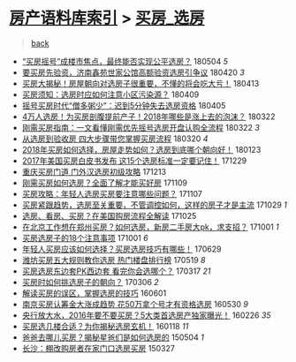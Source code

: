 [房产语料库索引](../../README.md)  > [买房_选房](买房_选房.md)
====
> [back](../README.md)

- [“买房摇号”成楼市焦点，最终能否实现公平选房？](http://jkwz.applinzi.com/ittc/7099299076548068358.html#%E2%80%9C%E4%B9%B0%E6%88%BF%E6%91%87%E5%8F%B7%E2%80%9D%E6%88%90%E6%A5%BC%E5%B8%82%E7%84%A6%E7%82%B9%EF%BC%8C%E6%9C%80%E7%BB%88%E8%83%BD%E5%90%A6%E5%AE%9E%E7%8E%B0%E5%85%AC%E5%B9%B3%E9%80%89%E6%88%BF%EF%BC%9F) 180504 *5* 
- [要买房先验资，济南鑫苑世家公馆高额验资选房引争议](http://jkwz.applinzi.com/ittc/7093976104442528784.html#%E8%A6%81%E4%B9%B0%E6%88%BF%E5%85%88%E9%AA%8C%E8%B5%84%EF%BC%8C%E6%B5%8E%E5%8D%97%E9%91%AB%E8%8B%91%E4%B8%96%E5%AE%B6%E5%85%AC%E9%A6%86%E9%AB%98%E9%A2%9D%E9%AA%8C%E8%B5%84%E9%80%89%E6%88%BF%E5%BC%95%E4%BA%89%E8%AE%AE) 180420 *3* 
- [买房大揭秘！房屋朝向对选房子很重要，不懂的将会吃大亏！](http://jkwz.applinzi.com/ittc/7091471064100242448.html#%E4%B9%B0%E6%88%BF%E5%A4%A7%E6%8F%AD%E7%A7%98%EF%BC%81%E6%88%BF%E5%B1%8B%E6%9C%9D%E5%90%91%E5%AF%B9%E9%80%89%E6%88%BF%E5%AD%90%E5%BE%88%E9%87%8D%E8%A6%81%EF%BC%8C%E4%B8%8D%E6%87%82%E7%9A%84%E5%B0%86%E4%BC%9A%E5%90%83%E5%A4%A7%E4%BA%8F%EF%BC%81) 180413  
- [买房须知：选房时应如何注意小区污染源？](http://jkwz.applinzi.com/ittc/7089935793441473546.html#%E4%B9%B0%E6%88%BF%E9%A1%BB%E7%9F%A5%EF%BC%9A%E9%80%89%E6%88%BF%E6%97%B6%E5%BA%94%E5%A6%82%E4%BD%95%E6%B3%A8%E6%84%8F%E5%B0%8F%E5%8C%BA%E6%B1%A1%E6%9F%93%E6%BA%90%EF%BC%9F) 180409  
- [摇号买房时代“僧多粥少”：迟到5分钟失去选房资格](http://jkwz.applinzi.com/ittc/7088383708065432583.html#%E6%91%87%E5%8F%B7%E4%B9%B0%E6%88%BF%E6%97%B6%E4%BB%A3%E2%80%9C%E5%83%A7%E5%A4%9A%E7%B2%A5%E5%B0%91%E2%80%9D%EF%BC%9A%E8%BF%9F%E5%88%B05%E5%88%86%E9%92%9F%E5%A4%B1%E5%8E%BB%E9%80%89%E6%88%BF%E8%B5%84%E6%A0%BC) 180405  
- [4万人选房！为买房剖腹提前产子！2018年哪些是涨上去的泡沫？](http://jkwz.applinzi.com/ittc/7083422985606398992.html#4%E4%B8%87%E4%BA%BA%E9%80%89%E6%88%BF%EF%BC%81%E4%B8%BA%E4%B9%B0%E6%88%BF%E5%89%96%E8%85%B9%E6%8F%90%E5%89%8D%E4%BA%A7%E5%AD%90%EF%BC%812018%E5%B9%B4%E5%93%AA%E4%BA%9B%E6%98%AF%E6%B6%A8%E4%B8%8A%E5%8E%BB%E7%9A%84%E6%B3%A1%E6%B2%AB%EF%BC%9F) 180322  
- [刚需买房指南：一文看懂刚需优先摇号选房开盘认购全流程](http://jkwz.applinzi.com/ittc/7083362404035724305.html#%E5%88%9A%E9%9C%80%E4%B9%B0%E6%88%BF%E6%8C%87%E5%8D%97%EF%BC%9A%E4%B8%80%E6%96%87%E7%9C%8B%E6%87%82%E5%88%9A%E9%9C%80%E4%BC%98%E5%85%88%E6%91%87%E5%8F%B7%E9%80%89%E6%88%BF%E5%BC%80%E7%9B%98%E8%AE%A4%E8%B4%AD%E5%85%A8%E6%B5%81%E7%A8%8B) 180322 *3* 
- [从选房到验收房 四大步骤带您掌握买房流程](http://jkwz.applinzi.com/ittc/7082504837772346375.html#%E4%BB%8E%E9%80%89%E6%88%BF%E5%88%B0%E9%AA%8C%E6%94%B6%E6%88%BF+%E5%9B%9B%E5%A4%A7%E6%AD%A5%E9%AA%A4%E5%B8%A6%E6%82%A8%E6%8E%8C%E6%8F%A1%E4%B9%B0%E6%88%BF%E6%B5%81%E7%A8%8B) 180320 *4* 
- [2018年买房如何选择，房屋走势如何？选房到底哪个朝向好！](http://jkwz.applinzi.com/ittc/7061832942626538503.html#2018%E5%B9%B4%E4%B9%B0%E6%88%BF%E5%A6%82%E4%BD%95%E9%80%89%E6%8B%A9%EF%BC%8C%E6%88%BF%E5%B1%8B%E8%B5%B0%E5%8A%BF%E5%A6%82%E4%BD%95%EF%BC%9F%E9%80%89%E6%88%BF%E5%88%B0%E5%BA%95%E5%93%AA%E4%B8%AA%E6%9C%9D%E5%90%91%E5%A5%BD%EF%BC%81) 180123  
- [2017年美国买房白皮书发布 这15个选房标准一定要记住！](http://jkwz.applinzi.com/ittc/7052515869161161745.html#2017%E5%B9%B4%E7%BE%8E%E5%9B%BD%E4%B9%B0%E6%88%BF%E7%99%BD%E7%9A%AE%E4%B9%A6%E5%8F%91%E5%B8%83+%E8%BF%9915%E4%B8%AA%E9%80%89%E6%88%BF%E6%A0%87%E5%87%86%E4%B8%80%E5%AE%9A%E8%A6%81%E8%AE%B0%E4%BD%8F%EF%BC%81) 171229  
- [重庆买房门道 门外汉选房初级攻略](http://jkwz.applinzi.com/ittc/7046342951293158416.html#%E9%87%8D%E5%BA%86%E4%B9%B0%E6%88%BF%E9%97%A8%E9%81%93+%E9%97%A8%E5%A4%96%E6%B1%89%E9%80%89%E6%88%BF%E5%88%9D%E7%BA%A7%E6%94%BB%E7%95%A5) 171213  
- [刚需买房如何选房？全面了解才能买好房](http://jkwz.applinzi.com/ittc/7034013999274918928.html#%E5%88%9A%E9%9C%80%E4%B9%B0%E6%88%BF%E5%A6%82%E4%BD%95%E9%80%89%E6%88%BF%EF%BC%9F%E5%85%A8%E9%9D%A2%E4%BA%86%E8%A7%A3%E6%89%8D%E8%83%BD%E4%B9%B0%E5%A5%BD%E6%88%BF) 171109  
- [买房攻略：年轻人选房买房要注意哪些问题？](http://jkwz.applinzi.com/ittc/7033161949364356113.html#%E4%B9%B0%E6%88%BF%E6%94%BB%E7%95%A5%EF%BC%9A%E5%B9%B4%E8%BD%BB%E4%BA%BA%E9%80%89%E6%88%BF%E4%B9%B0%E6%88%BF%E8%A6%81%E6%B3%A8%E6%84%8F%E5%93%AA%E4%BA%9B%E9%97%AE%E9%A2%98%EF%BC%9F) 171107  
- [买房紧跟趋势，选房至关重要，不管调控如何，这样的房子才是主流](http://jkwz.applinzi.com/ittc/7029429538084357136.html#%E4%B9%B0%E6%88%BF%E7%B4%A7%E8%B7%9F%E8%B6%8B%E5%8A%BF%EF%BC%8C%E9%80%89%E6%88%BF%E8%87%B3%E5%85%B3%E9%87%8D%E8%A6%81%EF%BC%8C%E4%B8%8D%E7%AE%A1%E8%B0%83%E6%8E%A7%E5%A6%82%E4%BD%95%EF%BC%8C%E8%BF%99%E6%A0%B7%E7%9A%84%E6%88%BF%E5%AD%90%E6%89%8D%E6%98%AF%E4%B8%BB%E6%B5%81) 171029 *1* 
- [选房、看房、买房？在美国购房流程全解读](http://jkwz.applinzi.com/ittc/7028335637827159057.html#%E9%80%89%E6%88%BF%E3%80%81%E7%9C%8B%E6%88%BF%E3%80%81%E4%B9%B0%E6%88%BF%EF%BC%9F%E5%9C%A8%E7%BE%8E%E5%9B%BD%E8%B4%AD%E6%88%BF%E6%B5%81%E7%A8%8B%E5%85%A8%E8%A7%A3%E8%AF%BB) 171025  
- [在北京工作想在郑州买房？如何选房，新房二手房大pk，求支招？](http://jkwz.applinzi.com/ittc/7019547112537326608.html#%E5%9C%A8%E5%8C%97%E4%BA%AC%E5%B7%A5%E4%BD%9C%E6%83%B3%E5%9C%A8%E9%83%91%E5%B7%9E%E4%B9%B0%E6%88%BF%EF%BC%9F%E5%A6%82%E4%BD%95%E9%80%89%E6%88%BF%EF%BC%8C%E6%96%B0%E6%88%BF%E4%BA%8C%E6%89%8B%E6%88%BF%E5%A4%A7pk%EF%BC%8C%E6%B1%82%E6%94%AF%E6%8B%9B%EF%BC%9F) 171001 *1* 
- [买房选房子的18个注意事项](http://jkwz.applinzi.com/ittc/7019396597027439633.html#%E4%B9%B0%E6%88%BF%E9%80%89%E6%88%BF%E5%AD%90%E7%9A%8418%E4%B8%AA%E6%B3%A8%E6%84%8F%E4%BA%8B%E9%A1%B9) 171001 *6* 
- [年轻人买房应该如何选择？买房选房技巧有哪些！](http://jkwz.applinzi.com/ittc/6984609369000772613.html#%E5%B9%B4%E8%BD%BB%E4%BA%BA%E4%B9%B0%E6%88%BF%E5%BA%94%E8%AF%A5%E5%A6%82%E4%BD%95%E9%80%89%E6%8B%A9%EF%BC%9F%E4%B9%B0%E6%88%BF%E9%80%89%E6%88%BF%E6%8A%80%E5%B7%A7%E6%9C%89%E5%93%AA%E4%BA%9B%EF%BC%81) 170629  
- [潍坊买房五大规则教你选房 热门楼盘排行榜](http://jkwz.applinzi.com/ittc/6969233869688538117.html#%E6%BD%8D%E5%9D%8A%E4%B9%B0%E6%88%BF%E4%BA%94%E5%A4%A7%E8%A7%84%E5%88%99%E6%95%99%E4%BD%A0%E9%80%89%E6%88%BF+%E7%83%AD%E9%97%A8%E6%A5%BC%E7%9B%98%E6%8E%92%E8%A1%8C%E6%A6%9C) 170519 *8* 
- [买房选房东边套PK西边套 看完你会选哪个？](http://jkwz.applinzi.com/ittc/6945955206817924100.html#%E4%B9%B0%E6%88%BF%E9%80%89%E6%88%BF%E4%B8%9C%E8%BE%B9%E5%A5%97PK%E8%A5%BF%E8%BE%B9%E5%A5%97+%E7%9C%8B%E5%AE%8C%E4%BD%A0%E4%BC%9A%E9%80%89%E5%93%AA%E4%B8%AA%EF%BC%9F) 170317 *21* 
- [买房时如何挑选房子的朝向？](http://jkwz.applinzi.com/ittc/6941980146193138692.html#%E4%B9%B0%E6%88%BF%E6%97%B6%E5%A6%82%E4%BD%95%E6%8C%91%E9%80%89%E6%88%BF%E5%AD%90%E7%9A%84%E6%9C%9D%E5%90%91%EF%BC%9F) 170306 *2* 
- [解读买房的误区，掌握选房的技巧](http://jkwz.applinzi.com/ittc/6838798477035045893.html#%E8%A7%A3%E8%AF%BB%E4%B9%B0%E6%88%BF%E7%9A%84%E8%AF%AF%E5%8C%BA%EF%BC%8C%E6%8E%8C%E6%8F%A1%E9%80%89%E6%88%BF%E7%9A%84%E6%8A%80%E5%B7%A7) 160601  
- [南京买房认筹金大涨成趋势 花50万拿个号才有资格选房](http://jkwz.applinzi.com/ittc/6838054223375500292.html#%E5%8D%97%E4%BA%AC%E4%B9%B0%E6%88%BF%E8%AE%A4%E7%AD%B9%E9%87%91%E5%A4%A7%E6%B6%A8%E6%88%90%E8%B6%8B%E5%8A%BF+%E8%8A%B150%E4%B8%87%E6%8B%BF%E4%B8%AA%E5%8F%B7%E6%89%8D%E6%9C%89%E8%B5%84%E6%A0%BC%E9%80%89%E6%88%BF) 160530 *9* 
- [央行放大水，2016年要不要买房？5大类首选房产独家曝光！](http://jkwz.applinzi.com/ittc/6803076450370454532.html#%E5%A4%AE%E8%A1%8C%E6%94%BE%E5%A4%A7%E6%B0%B4%EF%BC%8C2016%E5%B9%B4%E8%A6%81%E4%B8%8D%E8%A6%81%E4%B9%B0%E6%88%BF%EF%BC%9F5%E5%A4%A7%E7%B1%BB%E9%A6%96%E9%80%89%E6%88%BF%E4%BA%A7%E7%8B%AC%E5%AE%B6%E6%9B%9D%E5%85%89%EF%BC%81) 160226 *35* 
- [买房选几楼合适？为你揭秘选房玄机！](http://jkwz.applinzi.com/ittc/6788735775894144005.html#%E4%B9%B0%E6%88%BF%E9%80%89%E5%87%A0%E6%A5%BC%E5%90%88%E9%80%82%EF%BC%9F%E4%B8%BA%E4%BD%A0%E6%8F%AD%E7%A7%98%E9%80%89%E6%88%BF%E7%8E%84%E6%9C%BA%EF%BC%81) 160118 *11* 
- [爸爸去哪儿买房？揭秘星爸们是如何选房的](http://jkwz.applinzi.com/ittc/547650611407321889.html#%E7%88%B8%E7%88%B8%E5%8E%BB%E5%93%AA%E5%84%BF%E4%B9%B0%E6%88%BF%EF%BC%9F%E6%8F%AD%E7%A7%98%E6%98%9F%E7%88%B8%E4%BB%AC%E6%98%AF%E5%A6%82%E4%BD%95%E9%80%89%E6%88%BF%E7%9A%84) 150504 *1* 
- [长沙：棚改购房者在家门口选房买房](http://jkwz.applinzi.com/ittc/547650611400974135.html#%E9%95%BF%E6%B2%99%EF%BC%9A%E6%A3%9A%E6%94%B9%E8%B4%AD%E6%88%BF%E8%80%85%E5%9C%A8%E5%AE%B6%E9%97%A8%E5%8F%A3%E9%80%89%E6%88%BF%E4%B9%B0%E6%88%BF) 150327  
